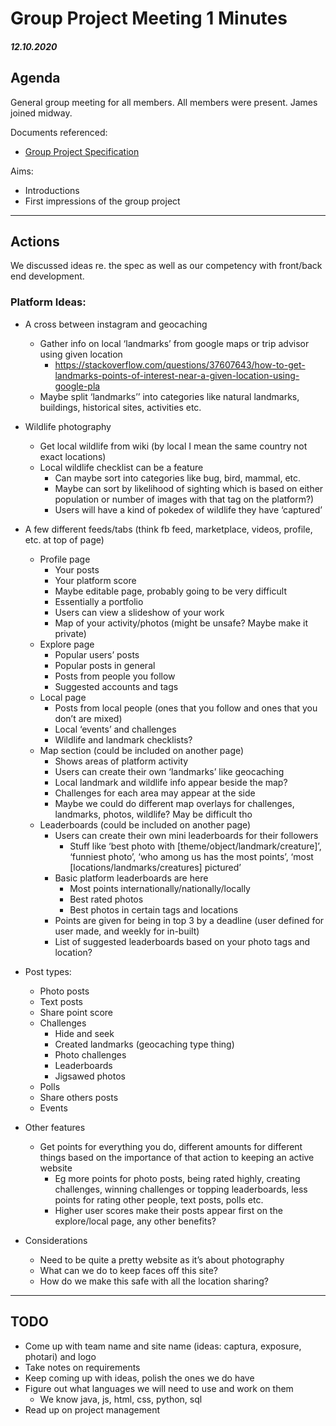 Group Project Meeting 1 Minutes
===============================

##### 12.10.2020

Agenda
------

General group meeting for all members. All members were present. James joined midway.

Documents referenced:
- [Group Project Specification](http://www2.macs.hw.ac.uk/~jl107/docs/group-project-spec.pdf)


Aims: 
- Introductions
- First impressions of the group project

---------------

Actions
-------

We discussed ideas re. the spec as well as our competency with front/back end development.

### Platform Ideas:

  - A cross between instagram and geocaching
    - Gather info on local ‘landmarks’ from google maps or trip advisor using given location
      - <https://stackoverflow.com/questions/37607643/how-to-get-landmarks-points-of-interest-near-a-given-location-using-google-pla>
    - Maybe split ‘landmarks’’ into categories like natural landmarks, buildings, historical sites, activities etc.

  - Wildlife photography
    - Get local wildlife from wiki (by local I mean the same country not exact locations)
    - Local wildlife checklist can be a feature 
      - Can maybe sort into categories like bug, bird, mammal, etc.
      - Maybe can sort by likelihood of sighting which is based on either population or number of images with that tag on the platform?)
      - Users will have a kind of pokedex of wildlife they have ‘captured’

  - A few different feeds/tabs (think fb feed, marketplace, videos, profile, etc. at top of page)
    - Profile page
      - Your posts
      - Your platform score
      - Maybe editable page, probably going to be very difficult
      - Essentially a portfolio 
      - Users can view a slideshow of your work
      - Map of your activity/photos (might be unsafe? Maybe make it private)
    - Explore page
      - Popular users’ posts
      - Popular posts in general
      - Posts from people you follow
      - Suggested accounts and tags
    - Local page
      - Posts from local people (ones that you follow and ones that you don’t are mixed)
      - Local ‘events’ and challenges
      - Wildlife and landmark checklists?
    - Map section (could be included on another page)
      - Shows areas of platform activity
      - Users can create their own ‘landmarks’ like geocaching
      - Local landmark and wildlife info appear beside the map?
      - Challenges for each area may appear at the side
      - Maybe we could do different map overlays for challenges, landmarks, photos, wildlife? May be difficult tho
    - Leaderboards (could be included on another page)
      - Users can create their own mini leaderboards for their followers
        - Stuff like ‘best photo with [theme/object/landmark/creature]’, ‘funniest photo’, ‘who among us has the most points’, ‘most [locations/landmarks/creatures] pictured’
      - Basic platform leaderboards are here
        - Most points internationally/nationally/locally
        - Best rated photos
        - Best photos in certain tags and locations
      - Points are given for being in top 3 by a deadline (user defined for user made, and weekly for in-built)
      - List of suggested leaderboards based on your photo tags and location?

  - Post types:
    - Photo posts
    - Text posts
    - Share point score
    - Challenges 
      - Hide and seek
      - Created landmarks (geocaching type thing)
      - Photo challenges
      - Leaderboards
      - Jigsawed photos
    - Polls
    - Share others posts
    - Events 

  - Other features
    - Get points for everything you do, different amounts for different things based on the importance of that action to keeping an active website 
      - Eg more points for photo posts, being rated highly, creating challenges, winning challenges or topping leaderboards, less points for rating other  people, text posts, 
        polls etc.
      - Higher user scores make their posts appear first on the explore/local page, any other benefits?

  - Considerations 
    - Need to be quite a pretty website as it’s about photography
    - What can we do to keep faces off this site?
    - How do we make this safe with all the location sharing?

---------------


TODO
----

  - Come up with team name and site name (ideas: captura, exposure, photari) and logo
  - Take notes on requirements
  - Keep coming up with ideas, polish the ones we do have
  - Figure out what languages we will need to use and work on them
    - We know java, js, html, css, python, sql 
  - Read up on project management
